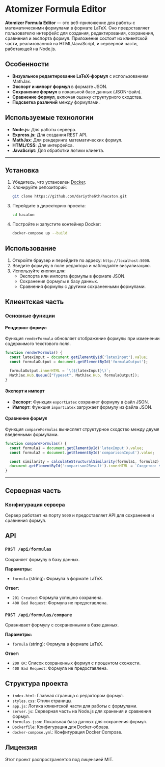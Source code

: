 # Atomizer Formula Editor

**Atomizer Formula Editor** — это веб-приложение для работы с математическими формулами в формате LaTeX. Оно предоставляет пользователю интерфейс для создания, редактирования, сохранения, сравнения и экспорта формул. Приложение состоит из клиентской части, реализованной на HTML/JavaScript, и серверной части, работающей на Node.js.

## Особенности

- **Визуальное редактирование LaTeX-формул** с использованием MathJax.
- **Экспорт и импорт формул** в формате JSON.
- **Сохранение формул** в локальной базе данных (JSON-файл).
- **Сравнение формул**, включая оценку структурного сходства.
- **Подсветка различий** между формулами.

## Используемые технологии

- **Node.js**: Для работы сервера.
- **Express.js**: Для создания REST API.
- **MathJax**: Для рендеринга математических формул.
- **HTML/CSS**: Для интерфейса.
- **JavaScript**: Для обработки логики клиента.

---

## Установка

1. Убедитесь, что установлен [Docker](https://www.docker.com/).
2. Клонируйте репозиторий:
   ```bash
   git clone https://github.com/dariythe6th/hacaton.git
   ```
3. Перейдите в директорию проекта:
   ```bash
   cd hacaton
   ```
4. Постройте и запустите контейнер Docker:
   ```bash
   docker-compose up --build
   ```

## Использование

1. Откройте браузер и перейдите по адресу: `http://localhost:5000`.
2. Введите формулу в поле редактора и наблюдайте визуализацию.
3. Используйте кнопки для:
   - Экспорта или импорта формулы в формате JSON.
   - Сохранения формулы в базу данных.
   - Сравнения формулы с другими сохраненными формулами.
  

## Клиентская часть

### Основные функции

#### Рендеринг формул

Функция `renderFormula` обновляет отображение формулы при изменении содержимого текстового поля.

```javascript
function renderFormula() {
  const latexInput = document.getElementById('latexInput').value;
  const formulaOutput = document.getElementById('formulaOutput');

  formulaOutput.innerHTML = `\(${latexInput}\)`;
  MathJax.Hub.Queue(["Typeset", MathJax.Hub, formulaOutput]);
}
```

#### Экспорт и импорт

- **Экспорт**: Функция `exportLatex` сохраняет формулу в файл JSON.
- **Импорт**: Функция `importLatex` загружает формулу из файла JSON.

#### Сравнение формул

Функция `compareFormulas` вычисляет структурное сходство между двумя введенными формулами.

```javascript
function compareFormulas() {
  const formula1 = document.getElementById('latexInput').value;
  const formula2 = document.getElementById('comparisonInput').value;

  const similarity = calculateStructuralSimilarity(formula1, formula2);
  document.getElementById('comparison2Result').innerHTML = `Сходство: ${similarity}%`;
}
```

---

## Серверная часть

### Конфигурация сервера

Сервер работает на порту `5000` и предоставляет API для сохранения и сравнения формул.


## API

### `POST /api/formulas`

Сохраняет формулу в базу данных.

**Параметры:**

- `formula` (string): Формула в формате LaTeX.

**Ответ:**

- `201 Created`: Формула успешно сохранена.
- `400 Bad Request`: Формула не предоставлена.

### `POST /api/formulas/compare`

Сравнивает формулу с сохраненными в базе данных.

**Параметры:**

- `formula` (string): Формула в формате LaTeX.

**Ответ:**

- `200 OK`: Список сохраненных формул с процентом схожести.
- `400 Bad Request`: Формула не предоставлена.

## Структура проекта

- `index.html`: Главная страница с редактором формул.
- `styles.css`: Стили страницы.
- `app.js`: Логика клиентской части для работы с формулами.
- `server.js`: Серверная часть на Node.js для хранения и сравнения формул.
- `formulas.json`: Локальная база данных для сохранения формул.
- `Dockerfile`: Конфигурация для Docker-образа.
- `docker-compose.yml`: Конфигурация Docker Compose.

## Лицензия

Этот проект распространяется под лицензией MIT.

